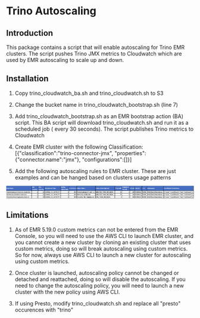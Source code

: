# Trino Autoscaling

## Introduction

This package contains a script that will enable autoscaling for Trino EMR clusters. The script pushes Trino JMX metrics to Cloudwatch which are used by EMR autoscaling to scale up and down. 

## Installation

1. Copy trino_cloudwatch_ba.sh and trino_cloudwatch.sh to S3

2. Change the bucket name in trino_cloudwatch_bootstrap.sh (line 7)

3. Add trino_cloudwatch_bootstrap.sh as an EMR bootstrap action (BA) script. This BA script will download trino_cloudwatch.sh and run it as a scheduled job ( every 30 seconds). The script publishes Trino metrics to Cloudwatch

4. Create EMR cluster with the following Classification: [{"classification":"trino-connector-jmx", "properties":{"connector.name":"jmx"}, "configurations":[]}]

5. Add the following autoscaling rules to EMR cluster. These are just examples and can be hanged based on clusters usage patterns

![image](autoscaling_rules.png)


## Limitations

1. As of EMR 5.19.0 custom metrics can not be entered from the EMR Console, so you will need to use the AWS CLI to launch EMR cluster, and you cannot create a new cluster by cloning an existing cluster that uses custom metrics, doing so will break autoscaling using custom metrics. So for now, always use AWS CLI to launch a new cluster for autoscaling using custom metrics.

2. Once cluster is launched, autoscaling policy cannot be changed or detached and reattached, doing so will disable the autoscaling. If you need to change the autoscaling policy, you will need to launch a new cluster with the new policy using AWS CLI.

3. If using Presto, modify trino_cloudwatch.sh and replace all "presto" occurences with "trino"